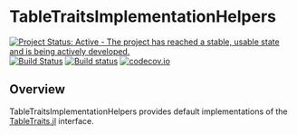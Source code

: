 # TableTraitsImplementationHelpers

[![Project Status: Active - The project has reached a stable, usable state and is being actively developed.](http://www.repostatus.org/badges/latest/active.svg)](http://www.repostatus.org/#active)
[![Build Status](https://travis-ci.org/davidanthoff/TableTraitsImplementationHelpers.jl.svg?branch=master)](https://travis-ci.org/davidanthoff/TableTraitsImplementationHelpers.jl)
[![Build status](https://ci.appveyor.com/api/projects/status/o2o48wa8bl1q6aec/branch/master?svg=true)](https://ci.appveyor.com/project/davidanthoff/tabletraitsimplementationhelpers-jl/branch/master)
[![codecov.io](http://codecov.io/github/davidanthoff/TableTraitsImplementationHelpers.jl/coverage.svg?branch=master)](http://codecov.io/github/davidanthoff/TableTraitsImplementationHelpers.jl?branch=master)

## Overview

TableTraitsImplementationHelpers provides default implementations of the
[TableTraits.jl](https://github.com/davidanthoff/TableTraits.jl) interface.
